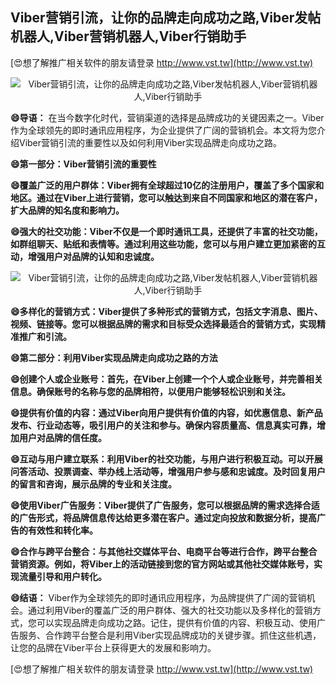 ## **Viber营销引流，让你的品牌走向成功之路,Viber发帖机器人,Viber营销机器人,Viber行销助手**

[😍想了解推广相关软件的朋友请登录 http://www.vst.tw](http://www.vst.tw)

 <center><img src="https://vst.tw/MP4/tuiguang/png/7.png" alt="Viber营销引流，让你的品牌走向成功之路,Viber发帖机器人,Viber营销机器人,Viber行销助手"></center>

**😄导语：**
在当今数字化时代，营销渠道的选择是品牌成功的关键因素之一。Viber作为全球领先的即时通讯应用程序，为企业提供了广阔的营销机会。本文将为您介绍Viber营销引流的重要性以及如何利用Viber实现品牌走向成功之路。

**😄第一部分：Viber营销引流的重要性**

**😄覆盖广泛的用户群体：Viber拥有全球超过10亿的注册用户，覆盖了多个国家和地区。通过在Viber上进行营销，您可以触达到来自不同国家和地区的潜在客户，扩大品牌的知名度和影响力。**

**😄强大的社交功能：Viber不仅是一个即时通讯工具，还提供了丰富的社交功能，如群组聊天、贴纸和表情等。通过利用这些功能，您可以与用户建立更加紧密的互动，增强用户对品牌的认知和忠诚度。**

 <center><img src="https://vst.tw/MP4/tuiguang/png/3.png" alt="Viber营销引流，让你的品牌走向成功之路,Viber发帖机器人,Viber营销机器人,Viber行销助手"></center>

**😄多样化的营销方式：Viber提供了多种形式的营销方式，包括文字消息、图片、视频、链接等。您可以根据品牌的需求和目标受众选择最适合的营销方式，实现精准推广和引流。**

**😄第二部分：利用Viber实现品牌走向成功之路的方法**

**😄创建个人或企业账号：首先，在Viber上创建一个个人或企业账号，并完善相关信息。确保账号的名称与您的品牌相符，以便用户能够轻松识别和关注。**

**😄提供有价值的内容：通过Viber向用户提供有价值的内容，如优惠信息、新产品发布、行业动态等，吸引用户的关注和参与。确保内容质量高、信息真实可靠，增加用户对品牌的信任度。**

**😄互动与用户建立联系：利用Viber的社交功能，与用户进行积极互动。可以开展问答活动、投票调查、举办线上活动等，增强用户参与感和忠诚度。及时回复用户的留言和咨询，展示品牌的专业和关注度。**

**😄使用Viber广告服务：Viber提供了广告服务，您可以根据品牌的需求选择合适的广告形式，将品牌信息传达给更多潜在客户。通过定向投放和数据分析，提高广告的有效性和转化率。**

**😄合作与跨平台整合：与其他社交媒体平台、电商平台等进行合作，跨平台整合营销资源。例如，将Viber上的活动链接到您的官方网站或其他社交媒体账号，实现流量引导和用户转化。**

**😄结语：**
Viber作为全球领先的即时通讯应用程序，为品牌提供了广阔的营销机会。通过利用Viber的覆盖广泛的用户群体、强大的社交功能以及多样化的营销方式，您可以实现品牌走向成功之路。记住，提供有价值的内容、积极互动、使用广告服务、合作跨平台整合是利用Viber实现品牌成功的关键步骤。抓住这些机遇，让您的品牌在Viber平台上获得更大的发展和影响力。

[😍想了解推广相关软件的朋友请登录 http://www.vst.tw](http://www.vst.tw)



